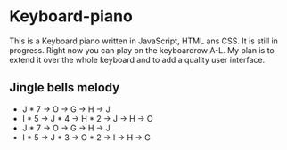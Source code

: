 # Keyboard-piano

This is a Keyboard piano written in JavaScript, HTML ans CSS. 
It is still in progress.
Right now you can play on the keyboardrow A-L.
My plan is to extend it over the whole keyboard and to add a quality user interface.

## Jingle bells melody

- J * 7 -> O -> G -> H -> J
- I * 5 -> J * 4 -> H * 2 -> J -> H -> O
- J * 7 -> O -> G -> H -> J
- I * 5 -> J * 3 -> O * 2 -> I -> H -> G